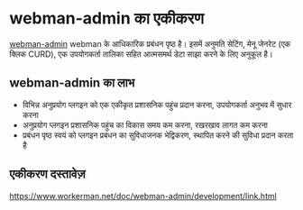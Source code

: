 # webman-admin का एकीकरण

[webman-admin](https://www.workerman.net/plugin/82) webman के आधिकारिक प्रबंधन पृष्ठ है।
इसमें अनुमति सेटिंग, मेनू जेनरेट (एक क्लिक CURD), एक उपयोगकर्ता तालिका सहित आत्मसमर्थ डेटा साझा करने के लिए अनुकूल है।

## webman-admin का लाभ

* विभिन्न अनुप्रयोग प्लगइन को एक एकीकृत प्रशासनिक पहुंच प्रदान करना, उपयोगकर्ता अनुभव में सुधार करना
* अनुप्रयोग प्लगइन प्रशासनिक पहुंच का विकास समय कम करना, रखरखाव लागत कम करना
* प्रबंधन पृष्ठ स्वयं को प्लगइन प्रबंधन का सुविधाजनक भेद्विकरण, स्थापित करने की सुविधा प्रदान करता है

## एकीकरण दस्तावेज़
https://www.workerman.net/doc/webman-admin/development/link.html
